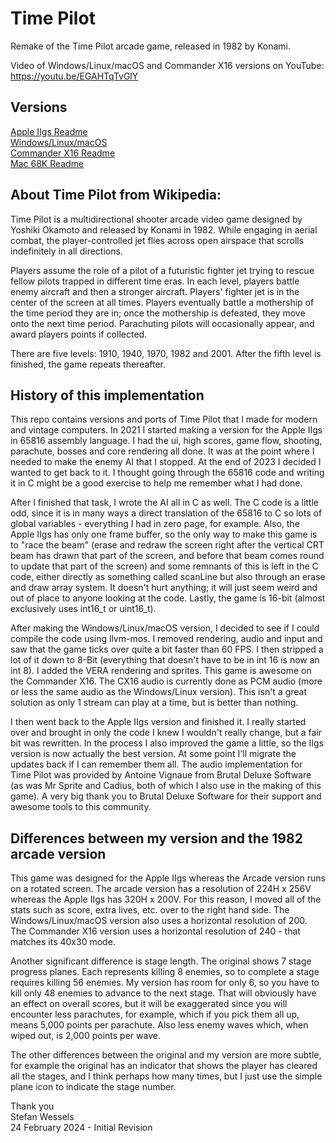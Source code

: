 # Time Pilot  
Remake of the Time Pilot arcade game, released in 1982 by Konami.  

Video of Windows/Linux/macOS and Commander X16 versions on YouTube: https://youtu.be/EGAHTqTvGlY  
    
## Versions  
[Apple IIgs Readme](TimePilot-IIgs/README.md)  
[Windows/Linux/macOS](TimePilot-16bit-C/README.md)  
[Commander X16 Readme](TimePilot-CX16/README.md)  
[Mac 68K Readme](TimePilot-Mac68k/README.md)  
  
## About Time Pilot from Wikipedia:  
Time Pilot is a multidirectional shooter arcade video game designed by Yoshiki Okamoto and released by Konami in 1982. While engaging in aerial combat, the player-controlled jet flies across open airspace that scrolls indefinitely in all directions.  
  
Players assume the role of a pilot of a futuristic fighter jet trying to rescue fellow pilots trapped in different time eras. In each level, players battle enemy aircraft and then a stronger aircraft. Players' fighter jet is in the center of the screen at all times. Players eventually battle a mothership of the time period they are in; once the mothership is defeated, they move onto the next time period. Parachuting pilots will occasionally appear, and award players points if collected.  
  
There are five levels: 1910, 1940, 1970, 1982 and 2001. After the fifth level is finished, the game repeats thereafter.  
  
## History of this implementation  
This repo contains versions and ports of Time Pilot that I made for modern and vintage computers.  In 2021 I started making a version for the Apple IIgs in 65816 assembly language.  I had the ui, high scores, game flow, shooting, parachute, bosses and core rendering all done.  It was at the point where I needed to make the enemy AI that I stopped.  At the end of 2023 I decided I wanted to get back to it.  I thought going through the 65816 code and writing it in C might be a good exercise to help me remember what I had done.  
  
After I finished that task, I wrote the AI all in C as well.  The C code is a little odd, since it is in many ways a direct translation of the 65816 to C so lots of global variables - everything I had in zero page, for example.  Also, the Apple IIgs has only one frame buffer, so the only way to make this game is to "race the beam" (erase and redraw the screen right after the vertical CRT beam has drawn that part of the screen, and before that beam comes round to update that part of the screen) and some remnants of this is left in the C code, either directly as something called scanLine but also through an erase and draw array system.  It doesn't hurt anything; it will just seem weird and out of place to anyone looking at the code.  Lastly, the game is 16-bit (almost exclusively uses int16_t or uint16_t).  
  
After making the Windows/Linux/macOS version, I decided to see if I could compile the code using llvm-mos.  I removed rendering, audio and input and saw that the game ticks over quite a bit faster than 60 FPS.  I then stripped a lot of it down to 8-Bit (everything that doesn't have to be in int 16 is now an int 8).  I added the VERA rendering and sprites.  This game is awesome on the Commander X16.  The CX16 audio is currently done as PCM audio (more or less the same audio as the Windows/Linux version).  This isn't a great solution as only 1 stream can play at a time, but is better than nothing.  

I then went back to the Apple IIgs version and finished it.  I really started over and brought in only the code I knew I wouldn't really change, but a fair bit was rewritten.  In the process I also improved the game a little, so the IIgs version is now actually the best version.  At some point I'll migrate the updates back if I can remember them all.  The audio implementation for Time Pilot was provided by Antoine Vignaue from Brutal Deluxe Software (as was Mr Sprite and Cadius, both of which I also use in the making of this game).  A very big thank you to Brutal Deluxe Software for their support and awesome tools to this community.  
  
## Differences between my version and the 1982 arcade version  
This game was designed for the Apple IIgs whereas the Arcade version runs on a rotated screen.  The arcade version has a resolution of 224H x 256V whereas the Apple IIgs has 320H x 200V.  For this reason, I moved all of the stats such as score, extra lives, etc. over to the right hand side.  The Windows/Linux/macOS version also uses a horizontal resolution of 200.  The Commander X16 version uses a horizontal resolution of 240 - that matches its 40x30 mode.  
  
Another significant difference is stage length.  The original shows 7 stage progress planes.  Each represents killing 8 enemies, so to complete a stage requires killing 56 enemies.  My version has room for only 6, so you have to kill only 48 enemies to advance to the next stage.  That will obviously have an effect on overall scores, but it will be exaggerated since you will encounter less parachutes, for example, which if you pick them all up, means 5,000 points per parachute.  Also less enemy waves which, when wiped out, is 2,000 points per wave.  

The other differences between the original and my version are more subtle, for example the original has an indicator that shows the player has cleared all the stages, and I think perhaps how many times, but I just use the simple plane icon to indicate the stage number.
  
Thank you  
Stefan Wessels  
24 February 2024 - Initial Revision  
